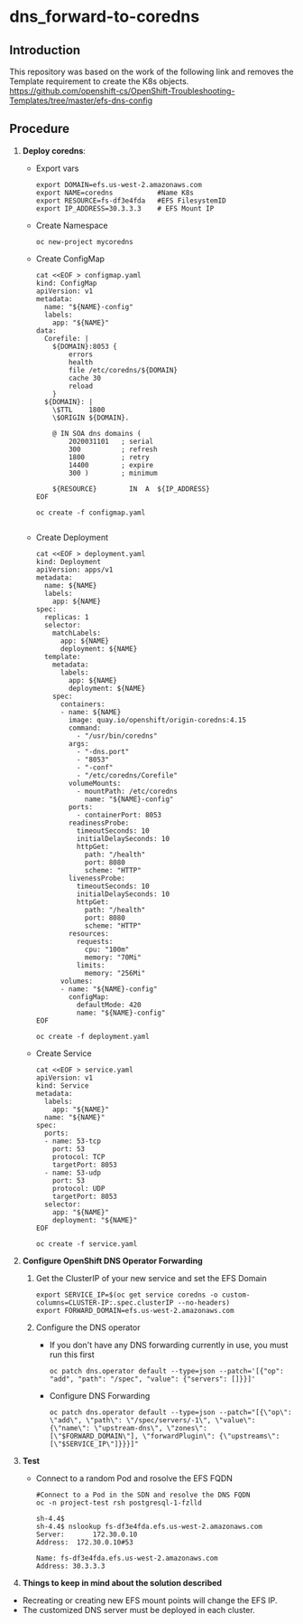 # dns_forward-to-coredns

## Introduction
This repository was based on the work of the following link and removes the Template requirement to create the K8s objects.
https://github.com/openshift-cs/OpenShift-Troubleshooting-Templates/tree/master/efs-dns-config

## Procedure

1. **Deploy coredns**:

   - Export vars

     ```
     export DOMAIN=efs.us-west-2.amazonaws.com
     export NAME=coredns           #Name K8s
     export RESOURCE=fs-df3e4fda   #EFS FilesystemID
     export IP_ADDRESS=30.3.3.3    # EFS Mount IP
     ```

   - Create Namespace
     
     ```
     oc new-project mycoredns
     ```

   - Create ConfigMap
     
     ```
     cat <<EOF > configmap.yaml
     kind: ConfigMap
     apiVersion: v1
     metadata:
       name: "${NAME}-config"
       labels:
         app: "${NAME}"
     data:
       Corefile: |
         ${DOMAIN}:8053 {
             errors
             health
             file /etc/coredns/${DOMAIN}
             cache 30
             reload
         }
       ${DOMAIN}: |
         \$TTL    1800
         \$ORIGIN ${DOMAIN}.

         @ IN SOA dns domains (
             2020031101   ; serial
             300          ; refresh
             1800         ; retry
             14400        ; expire
             300 )        ; minimum

         ${RESOURCE}        IN  A  ${IP_ADDRESS}
     EOF

     oc create -f configmap.yaml    


   - Create Deployment

     ```
     cat <<EOF > deployment.yaml
     kind: Deployment
     apiVersion: apps/v1
     metadata:
       name: ${NAME}
       labels:
         app: ${NAME}
     spec:
       replicas: 1
       selector:
         matchLabels:
           app: ${NAME}
           deployment: ${NAME}
       template:
         metadata:
           labels:
             app: ${NAME}
             deployment: ${NAME}
         spec:
           containers:
           - name: ${NAME}
             image: quay.io/openshift/origin-coredns:4.15
             command:
               - "/usr/bin/coredns"
             args:
               - "-dns.port"
               - "8053"
               - "-conf"
               - "/etc/coredns/Corefile"
             volumeMounts:
               - mountPath: /etc/coredns
                 name: "${NAME}-config"
             ports:
               - containerPort: 8053
             readinessProbe:
               timeoutSeconds: 10
               initialDelaySeconds: 10
               httpGet:
                 path: "/health"
                 port: 8080
                 scheme: "HTTP"
             livenessProbe:
               timeoutSeconds: 10
               initialDelaySeconds: 10
               httpGet:
                 path: "/health"
                 port: 8080
                 scheme: "HTTP"
             resources:
               requests:
                 cpu: "100m"
                 memory: "70Mi"
               limits:
                 memory: "256Mi"
           volumes:
           - name: "${NAME}-config"
             configMap:
               defaultMode: 420
               name: "${NAME}-config"
     EOF

     oc create -f deployment.yaml
     ```

   - Create Service

     ```
     cat <<EOF > service.yaml
     apiVersion: v1
     kind: Service
     metadata:
       labels:
         app: "${NAME}"
       name: "${NAME}"
     spec:
       ports:
       - name: 53-tcp
         port: 53
         protocol: TCP
         targetPort: 8053
       - name: 53-udp
         port: 53
         protocol: UDP
         targetPort: 8053
       selector:
         app: "${NAME}"
         deployment: "${NAME}"
     EOF

     oc create -f service.yaml
     ``` 

2. **Configure OpenShift DNS Operator Forwarding**
    1. Get the ClusterIP of your new service and set the EFS Domain
        ```$bash
        export SERVICE_IP=$(oc get service coredns -o custom-columns=CLUSTER-IP:.spec.clusterIP --no-headers)
        export FORWARD_DOMAIN=efs.us-west-2.amazonaws.com
        ```

    2. Configure the DNS operator
        - If you don't have any DNS forwarding currently in use, you must run this first
            ```$bash
            oc patch dns.operator default --type=json --patch='[{"op": "add", "path": "/spec", "value": {"servers": []}}]'
            ```

        - Configure DNS Forwarding
            ```$bash
            oc patch dns.operator default --type=json --patch="[{\"op\": \"add\", \"path\": \"/spec/servers/-1\", \"value\": {\"name\": \"upstream-dns\", \"zones\": [\"$FORWARD_DOMAIN\"], \"forwardPlugin\": {\"upstreams\": [\"$SERVICE_IP\"]}}}]"
            ```

2. **Test**
    - Connect to a random Pod and rosolve the EFS FQDN

      ```$bash
      #Connect to a Pod in the SDN and resolve the DNS FQDN
      oc -n project-test rsh postgresql-1-fzlld

      sh-4.4$ 
      sh-4.4$ nslookup fs-df3e4fda.efs.us-west-2.amazonaws.com
      Server:		172.30.0.10
      Address:	172.30.0.10#53

      Name:	fs-df3e4fda.efs.us-west-2.amazonaws.com
      Address: 30.3.3.3
      ```

3. **Things to keep in mind about the solution described**
  - Recreating or creating new EFS mount points will change the EFS IP.
  - The customized DNS server must be deployed in each cluster.
